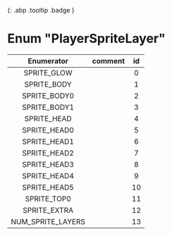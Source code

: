 [ ](#){: .abp .tooltip .badge }
# Enum "PlayerSpriteLayer"
|Enumerator|comment|id|
|:--:|:--:|:--:|
| SPRITE_GLOW |  | 0 |
| SPRITE_BODY |  | 1 |
| SPRITE_BODY0 |  | 2 |
| SPRITE_BODY1 |  | 3 |
| SPRITE_HEAD |  | 4 |
| SPRITE_HEAD0 |  | 5 |
| SPRITE_HEAD1 |  | 6 |
| SPRITE_HEAD2 |  | 7 |
| SPRITE_HEAD3 |  | 8 |
| SPRITE_HEAD4 |  | 9 |
| SPRITE_HEAD5 |  | 10 |
| SPRITE_TOP0 |  | 11 |
| SPRITE_EXTRA |  | 12 |
| NUM_SPRITE_LAYERS |  | 13 |